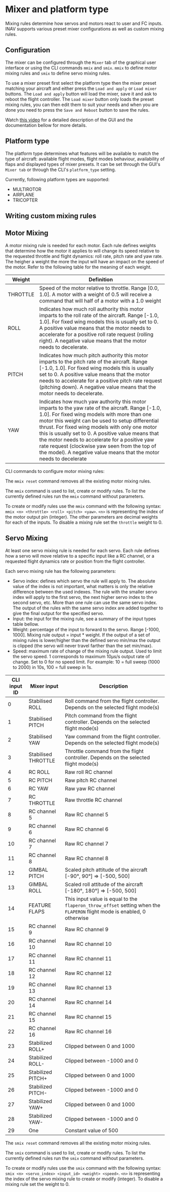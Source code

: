 # Mixer and platform type

Mixing rules determine how servos and motors react to user and FC inputs. INAV supports various preset mixer configurations as well as custom mixing rules.

## Configuration

The mixer can be configured through the `Mixer` tab of the graphical user interface or using the CLI commands `mmix` and `smix`. `mmix` to define motor mixing rules and `smix` to define servo mixing rules.

To use a mixer preset first select the platform type then the mixer preset matching your aircraft and either press the `Load and apply` or `Load mixer` buttons. The `Load and apply` button will load the mixer, save it and ask to reboot the flight controller. The `Load mixer` button only loads the preset mixing rules, you can then edit them to suit your needs and when you are done you need to press the `Save and Reboot` button to save the rules.

Watch [this video](https://www.youtube.com/watch?v=0cLFu-5syi0) for a detailed description of the GUI and the documentation bellow for more details.

## Platform type

The platform type determines what features will be available to match the type of aircraft: available flight modes, flight modes behaviour, availability of flaps and displayed types of mixer presets. It can be set through the GUI's `Mixer tab` or through the CLI's `platform_type` setting.

Currently, following platform types are supported:

* MULTIROTOR
* AIRPLANE
* TRICOPTER

## Writing custom mixing rules

## Motor Mixing

A motor mixing rule is needed for each motor. Each rule defines weights that determine how the motor it applies to will change its speed relative to the requested throttle and flight dynamics: roll rate, pitch rate and yaw rate. The heigher a weight the more the input will have an impact on the speed of the motor. Refer to the following table for the meaning of each weight.

| Weight | Definition |
| ---------------------- | ---------- |
| THROTTLE    | Speed of the motor relative to throttle. Range [0.0, 1.0]. A motor with a weight of 0.5 will receive a command that will half of a motor with a 1.0 weight |
| ROLL    | Indicates how much roll authority this motor imparts to the roll rate of the aircraft. Range [-1.0, 1.0]. For fixed wing models this is usually set to 0. A positive value means that the motor needs to accelerate for a positive roll rate request (rolling right). A negative value means that the motor needs to decelerate. |
| PITCH    | Indicates how much pitch authority this motor imparts to the pitch rate of the aircraft. Range [-1.0, 1.0]. For fixed wing models this is usually set to 0. A positive value means that the motor needs to accelerate for a positive pitch rate request (pitching down). A negative value means that the motor needs to decelerate. |
| YAW    | Indicates how much yaw authority this motor imparts to the yaw rate of the aircraft. Range [-1.0, 1.0]. For fixed wing models with more than one motor this weight can be used to setup differential thrust. For fixed wing models with only one motor this is usually set to 0. A positive value means that the motor needs to accelerate for a positive yaw rate request (clockwise yaw seen from the top of the model). A negative value means that the motor needs to decelerate |

CLI commands to configure motor mixing rules:

The `mmix reset` command removes all the existing motor mixing rules.

The `mmix` command is used to list, create or modify rules. To list the currently defined rules run the `mmix` command without parameters.

To create or modify rules use the `mmix` command with the following syntax: `mmix <n> <throttle> <roll> <pitch> <yaw>`. `<n>` is representing the index of the motor output pin (integer). The other parameters are decimal weights for each of the inputs. To disable a mixing rule set the `throttle` weight to 0.

## Servo Mixing

At least one servo mixing rule is needed for each servo. Each rule defines how a servo will move relative to a specific input like a RC channel, or a requested flight dynamics rate or position from the flight controller.

Each servo mixing rule has the following parameters:
* Servo index: defines which servo the rule will apply to. The absolute value of the index is not important, what matters is only the relative difference between the used indexes. The rule with the smaller servo index will apply to the first servo, the next higher servo index to the second servo, etc. More than one rule can use the same servo index. The output of the rules with the same servo index are added together to give the final output for the specified servo.
* Input: the input for the mixing rule, see a summary of the input types table bellow.
* Weight: percentage of the input to forward to the servo. Range [-1000, 1000]. Mixing rule output = input * weight. If the output of a set of mixing rules is lower/higher than the defined servo min/max the output is clipped (the servo will never travel farther than the set min/max).
* Speed: maximum rate of change of the mixing rule output. Used to limit the servo speed. 1 corresponds to maximum 10µs/s output rate of change. Set to 0 for no speed limit. For example: 10 = full sweep (1000 to 2000) in 10s, 100 = full sweep in 1s.

| CLI input ID | Mixer input | Description |
|----|--------------------------|------------------------------------------------------------------------------|
| 0  | Stabilised ROLL          | Roll command from the flight controller. Depends on the selected flight mode(s) |
| 1  | Stabilised PITCH         | Pitch command from the flight controller. Depends on the selected flight mode(s) |
| 2  | Stabilised YAW           | Yaw command from the flight controller. Depends on the selected flight mode(s) |
| 3  | Stabilised THROTTLE      | Throttle command from the flight controller. Depends on the selected flight mode(s) |
| 4  | RC ROLL                  | Raw roll RC channel |
| 5  | RC PITCH                 | Raw pitch RC channel |
| 6  | RC YAW                   | Raw yaw RC channel |
| 7  | RC THROTTLE              | Raw throttle RC channel |
| 8  | RC channel 5             | Raw RC channel 5 |
| 9  | RC channel 6             | Raw RC channel 6 |
| 10 | RC channel 7             | Raw RC channel 7 |
| 11 | RC channel 8             | Raw RC channel 8 |
| 12 | GIMBAL PITCH             | Scaled pitch attitude of the aircraft [-90°, 90°] => [-500, 500] |
| 13 | GIMBAL ROLL              | Scaled roll attitude of the aircraft [-180°, 180°] => [-500, 500] |
| 14 | FEATURE FLAPS            | This input value is equal to the `flaperon_throw_offset` setting when the `FLAPERON` flight mode is enabled, 0 otherwise |
| 15 | RC channel 9             | Raw RC channel 9 |
| 16 | RC channel 10            | Raw RC channel 10 |
| 17 | RC channel 11            | Raw RC channel 11 |
| 18 | RC channel 12            | Raw RC channel 12 |
| 19 | RC channel 13            | Raw RC channel 13 |
| 20 | RC channel 14            | Raw RC channel 14 |
| 21 | RC channel 15            | Raw RC channel 15 |
| 22 | RC channel 16            | Raw RC channel 16 |
| 23 | Stabilized ROLL+         | Clipped between 0 and 1000 |       
| 24 | Stabilized ROLL-         | Clipped between -1000 and 0 |
| 25 | Stabilized PITCH+        | Clipped between 0 and 1000 |
| 26 | Stabilized PITCH-        | Clipped between -1000 and 0 |
| 27 | Stabilized YAW+          | Clipped between 0 and 1000 |
| 28 | Stabilized YAW-          | Clipped between -1000 and 0 |
| 29 | One                      | Constant value of 500 |

The `smix reset` command removes all the existing motor mixing rules.

The `smix` command is used to list, create or modify rules. To list the currently defined rules run the `smix` command without parameters.

To create or modify rules use the `smix` command with the following syntax: `smix <n> <servo_index> <input_id> <weight> <speed>`. `<n>` is representing the index of the servo mixing rule to create or modify (integer). To disable a mixing rule set the weight to 0.
